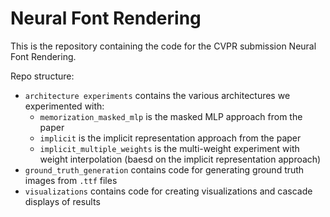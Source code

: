 # Neural Font Rendering

This is the repository containing the code for the CVPR submission Neural Font Rendering.

Repo structure:

* `architecture experiments` contains the various architectures we experimented with:
    * `memorization_masked_mlp` is the masked MLP approach from the paper
    * `implicit` is the implicit representation approach from the paper
    * `implicit_multiple_weights` is the multi-weight experiment with weight interpolation (baesd on the implicit representation approach)
* `ground_truth_generation` contains code for generating ground truth images from `.ttf` files
* `visualizations` contains code for creating visualizations and cascade displays of results